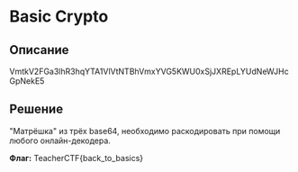 # Basic Crypto

## Описание

VmtkV2FGa3lhR3hqYTA1VlVtNTBhVmxYVG5KWU0xSjJXREpLYUdNeWJHcGpNekE5

## Решение

"Матрёшка" из трёх base64, необходимо раскодировать при помощи любого онлайн-декодера.

**Флаг:** TeacherCTF{back_to_basics}
